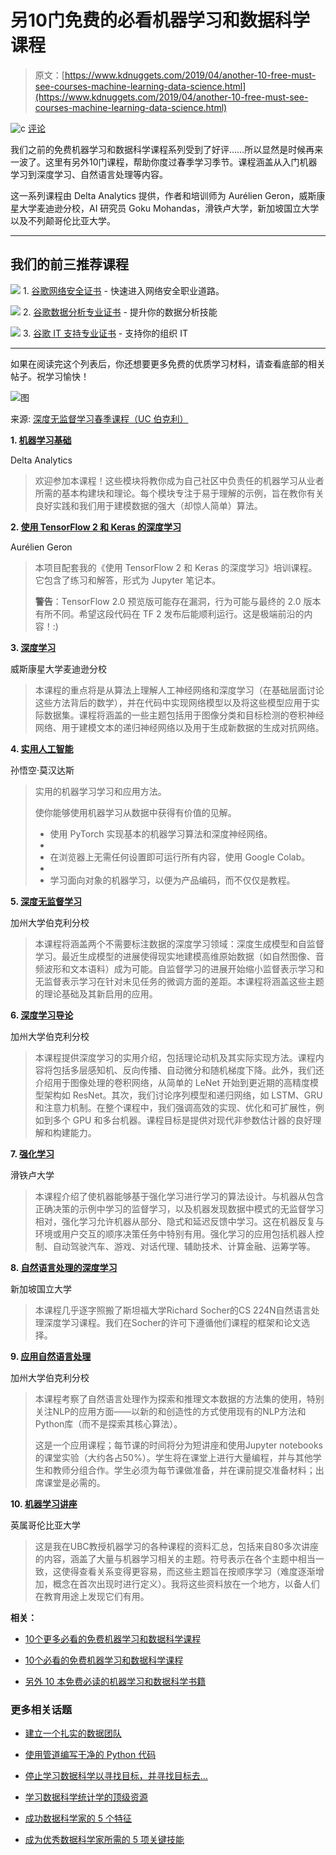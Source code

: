 # 另10门免费的必看机器学习和数据科学课程

> 原文：[https://www.kdnuggets.com/2019/04/another-10-free-must-see-courses-machine-learning-data-science.html](https://www.kdnuggets.com/2019/04/another-10-free-must-see-courses-machine-learning-data-science.html)

![c](../Images/3d9c022da2d331bb56691a9617b91b90.png) [评论](#comments)

我们之前的免费机器学习和数据科学课程系列受到了好评……所以显然是时候再来一波了。这里有另外10门课程，帮助你度过春季学习季节。课程涵盖从入门机器学习到深度学习、自然语言处理等内容。

这一系列课程由 Delta Analytics 提供，作者和培训师为 Aurélien Geron，威斯康星大学麦迪逊分校，AI 研究员 Goku Mohandas，滑铁卢大学，新加坡国立大学以及不列颠哥伦比亚大学。

* * *

## 我们的前三推荐课程

![](../Images/0244c01ba9267c002ef39d4907e0b8fb.png) 1\. [谷歌网络安全证书](https://www.kdnuggets.com/google-cybersecurity) - 快速进入网络安全职业道路。

![](../Images/e225c49c3c91745821c8c0368bf04711.png) 2\. [谷歌数据分析专业证书](https://www.kdnuggets.com/google-data-analytics) - 提升你的数据分析技能

![](../Images/0244c01ba9267c002ef39d4907e0b8fb.png) 3\. [谷歌 IT 支持专业证书](https://www.kdnuggets.com/google-itsupport) - 支持你的组织 IT

* * *

如果在阅读完这个列表后，你还想要更多免费的优质学习材料，请查看底部的相关帖子。祝学习愉快！

![图](../Images/3184657f229869589aec9d357238e1df.png)

来源: [深度无监督学习春季课程（UC 伯克利）](https://sites.google.com/view/berkeley-cs294-158-sp19/home)

**1\. [机器学习基础](http://www.deltanalytics.org/curriculum.html)**

Delta Analytics

> 欢迎参加本课程！这些模块将教你成为自己社区中负责任的机器学习从业者所需的基本构建块和理论。每个模块专注于易于理解的示例，旨在教你有关良好实践和我们用于建模数据的强大（却惊人简单）算法。

**2\. [使用 TensorFlow 2 和 Keras 的深度学习](https://github.com/ageron/tf2_course)**

Aurélien Geron

> 本项目配套我的《使用 TensorFlow 2 和 Keras 的深度学习》培训课程。它包含了练习和解答，形式为 Jupyter 笔记本。
> 
> **警告**：TensorFlow 2.0 预览版可能存在漏洞，行为可能与最终的 2.0 版本有所不同。希望这段代码在 TF 2 发布后能顺利运行。这是极端前沿的内容！:)

**3\. [深度学习](http://pages.stat.wisc.edu/~sraschka/teaching/stat479-ss2019/)**

威斯康星大学麦迪逊分校

> 本课程的重点将是从算法上理解人工神经网络和深度学习（在基础层面讨论这些方法背后的数学），并在代码中实现网络模型以及将这些模型应用于实际数据集。课程将涵盖的一些主题包括用于图像分类和目标检测的卷积神经网络、用于建模文本的递归神经网络以及用于生成新数据的生成对抗网络。

**4\. [实用人工智能](https://github.com/GokuMohandas/practicalAI)**

孙悟空·莫汉达斯

> 实用的机器学习学习和应用方法。
> 
> 使你能够使用机器学习从数据中获得有价值的见解。
> 
> +   使用 PyTorch 实现基本的机器学习算法和深度神经网络。
> +   
> +   在浏览器上无需任何设置即可运行所有内容，使用 Google Colab。
> +   
> +   学习面向对象的机器学习，以便为产品编码，而不仅仅是教程。

**5\. [深度无监督学习](https://sites.google.com/view/berkeley-cs294-158-sp19/home)**

加州大学伯克利分校

> 本课程将涵盖两个不需要标注数据的深度学习领域：深度生成模型和自监督学习。最近生成模型的进展使得现实地建模高维原始数据（如自然图像、音频波形和文本语料）成为可能。自监督学习的进展开始缩小监督表示学习和无监督表示学习在针对未见任务的微调方面的差距。本课程将涵盖这些主题的理论基础及其新启用的应用。

**6\. [深度学习导论](http://courses.d2l.ai/berkeley-stat-157/index.html)**

加州大学伯克利分校

> 本课程提供深度学习的实用介绍，包括理论动机及其实际实现方法。课程内容将包括多层感知机、反向传播、自动微分和随机梯度下降。此外，我们还介绍用于图像处理的卷积网络，从简单的 LeNet 开始到更近期的高精度模型架构如 ResNet。其次，我们讨论序列模型和递归网络，如 LSTM、GRU 和注意力机制。在整个课程中，我们强调高效的实现、优化和可扩展性，例如到多个 GPU 和多台机器。课程目标是提供对现代非参数估计器的良好理解和构建能力。

**7\. [强化学习](https://cs.uwaterloo.ca/~ppoupart/teaching/cs885-spring18/goals.html)**

滑铁卢大学

> 本课程介绍了使机器能够基于强化学习进行学习的算法设计。与机器从包含正确决策的示例中学习的监督学习，以及机器发现数据中模式的无监督学习相对，强化学习允许机器从部分、隐式和延迟反馈中学习。这在机器反复与环境或用户交互的顺序决策任务中特别有用。强化学习的应用包括机器人控制、自动驾驶汽车、游戏、对话代理、辅助技术、计算金融、运筹学等。

**8\. [自然语言处理的深度学习](https://www.comp.nus.edu.sg/~kanmy/courses/6101_1810/)**

新加坡国立大学

> 本课程几乎逐字照搬了斯坦福大学Richard Socher的CS 224N自然语言处理深度学习课程。我们在Socher的许可下遵循他们课程的框架和论文选择。

**9\. [应用自然语言处理](http://people.ischool.berkeley.edu/~dbamman/info256.html)**

加州大学伯克利分校

> 本课程考察了自然语言处理作为探索和推理文本数据的方法集的使用，特别关注NLP的应用方面——以新的和创造性的方式使用现有的NLP方法和Python库（而不是探索其核心算法）。
> 
> 这是一个应用课程；每节课的时间将分为短讲座和使用Jupyter notebooks的课堂实验（大约各占50%）。学生将在课堂上进行大量编程，并与其他学生和教师分组合作。学生必须为每节课做准备，并在课前提交准备材料；出席课堂是必需的。

**10\. [机器学习讲座](https://www.cs.ubc.ca/~schmidtm/Courses/LecturesOnML/)**

英属哥伦比亚大学

> 这是我在UBC教授机器学习的各种课程的资料汇总，包括来自80多次讲座的内容，涵盖了大量与机器学习相关的主题。符号表示在各个主题中相当一致，这使得查看关系变得更容易，而这些主题旨在按顺序学习（难度逐渐增加，概念在首次出现时进行定义）。我将这些资料放在一个地方，以备人们在教育用途上发现它们有用。

**相关：**

+   [10个更多必看的免费机器学习和数据科学课程](/2018/12/10-more-free-must-see-courses-machine-learning-data-science.html)

+   [10个必看的免费机器学习和数据科学课程](/2018/11/10-free-must-see-courses-machine-learning-data-science.html)

+   [另外 10 本免费必读的机器学习和数据科学书籍](/2019/03/another-10-free-must-read-books-for-machine-learning-and-data-science.html)

### 更多相关话题

+   [建立一个扎实的数据团队](https://www.kdnuggets.com/2021/12/build-solid-data-team.html)

+   [使用管道编写干净的 Python 代码](https://www.kdnuggets.com/2021/12/write-clean-python-code-pipes.html)

+   [停止学习数据科学以寻找目标，并寻找目标去…](https://www.kdnuggets.com/2021/12/stop-learning-data-science-find-purpose.html)

+   [学习数据科学统计学的顶级资源](https://www.kdnuggets.com/2021/12/springboard-top-resources-learn-data-science-statistics.html)

+   [成功数据科学家的 5 个特征](https://www.kdnuggets.com/2021/12/5-characteristics-successful-data-scientist.html)

+   [成为优秀数据科学家所需的 5 项关键技能](https://www.kdnuggets.com/2021/12/5-key-skills-needed-become-great-data-scientist.html)

